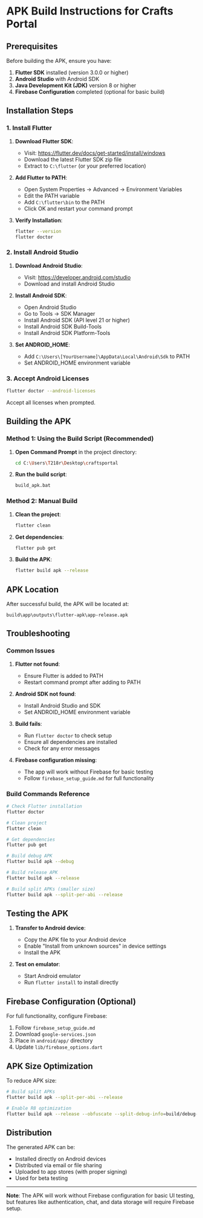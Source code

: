 # APK Build Instructions for Crafts Portal

## Prerequisites

Before building the APK, ensure you have:

1. **Flutter SDK** installed (version 3.0.0 or higher)
2. **Android Studio** with Android SDK
3. **Java Development Kit (JDK)** version 8 or higher
4. **Firebase Configuration** completed (optional for basic build)

## Installation Steps

### 1. Install Flutter

1. **Download Flutter SDK**:
   - Visit: https://flutter.dev/docs/get-started/install/windows
   - Download the latest Flutter SDK zip file
   - Extract to `C:\flutter` (or your preferred location)

2. **Add Flutter to PATH**:
   - Open System Properties → Advanced → Environment Variables
   - Edit the PATH variable
   - Add `C:\flutter\bin` to the PATH
   - Click OK and restart your command prompt

3. **Verify Installation**:
   ```bash
   flutter --version
   flutter doctor
   ```

### 2. Install Android Studio

1. **Download Android Studio**:
   - Visit: https://developer.android.com/studio
   - Download and install Android Studio

2. **Install Android SDK**:
   - Open Android Studio
   - Go to Tools → SDK Manager
   - Install Android SDK (API level 21 or higher)
   - Install Android SDK Build-Tools
   - Install Android SDK Platform-Tools

3. **Set ANDROID_HOME**:
   - Add `C:\Users\[YourUsername]\AppData\Local\Android\Sdk` to PATH
   - Set ANDROID_HOME environment variable

### 3. Accept Android Licenses

```bash
flutter doctor --android-licenses
```

Accept all licenses when prompted.

## Building the APK

### Method 1: Using the Build Script (Recommended)

1. **Open Command Prompt** in the project directory:
   ```bash
   cd C:\Users\T218r\Desktop\craftsportal
   ```

2. **Run the build script**:
   ```bash
   build_apk.bat
   ```

### Method 2: Manual Build

1. **Clean the project**:
   ```bash
   flutter clean
   ```

2. **Get dependencies**:
   ```bash
   flutter pub get
   ```

3. **Build the APK**:
   ```bash
   flutter build apk --release
   ```

## APK Location

After successful build, the APK will be located at:
```
build\app\outputs\flutter-apk\app-release.apk
```

## Troubleshooting

### Common Issues

1. **Flutter not found**:
   - Ensure Flutter is added to PATH
   - Restart command prompt after adding to PATH

2. **Android SDK not found**:
   - Install Android Studio and SDK
   - Set ANDROID_HOME environment variable

3. **Build fails**:
   - Run `flutter doctor` to check setup
   - Ensure all dependencies are installed
   - Check for any error messages

4. **Firebase configuration missing**:
   - The app will work without Firebase for basic testing
   - Follow `firebase_setup_guide.md` for full functionality

### Build Commands Reference

```bash
# Check Flutter installation
flutter doctor

# Clean project
flutter clean

# Get dependencies
flutter pub get

# Build debug APK
flutter build apk --debug

# Build release APK
flutter build apk --release

# Build split APKs (smaller size)
flutter build apk --split-per-abi --release
```

## Testing the APK

1. **Transfer to Android device**:
   - Copy the APK file to your Android device
   - Enable "Install from unknown sources" in device settings
   - Install the APK

2. **Test on emulator**:
   - Start Android emulator
   - Run `flutter install` to install directly

## Firebase Configuration (Optional)

For full functionality, configure Firebase:

1. Follow `firebase_setup_guide.md`
2. Download `google-services.json`
3. Place in `android/app/` directory
4. Update `lib/firebase_options.dart`

## APK Size Optimization

To reduce APK size:

```bash
# Build split APKs
flutter build apk --split-per-abi --release

# Enable R8 optimization
flutter build apk --release --obfuscate --split-debug-info=build/debug-info
```

## Distribution

The generated APK can be:
- Installed directly on Android devices
- Distributed via email or file sharing
- Uploaded to app stores (with proper signing)
- Used for beta testing

---

**Note**: The APK will work without Firebase configuration for basic UI testing, but features like authentication, chat, and data storage will require Firebase setup. 